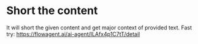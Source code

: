 # Short the content
It will short the given content and get major context of provided text.
Fast try: https://flowagent.ai/ai-agent/ILAfx4p1C7tT/detail
